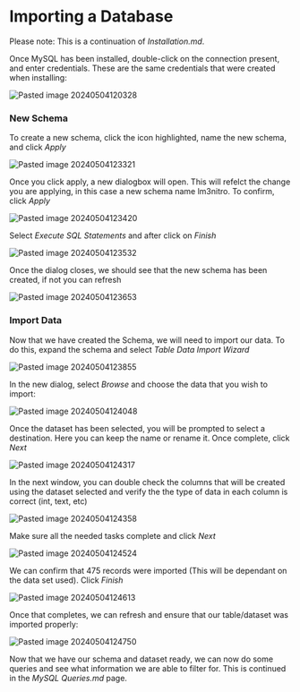 # Importing a Database

Please note: This is a continuation of *Installation.md*. 

Once MySQL has been installed, double-click on the connection present, and enter credentials. These are the same credentials that were created when installing:

![Pasted image 20240504120328](https://github.com/lm3nitro/Projects/assets/55665256/e97b2581-47e9-43d3-ba1d-5b7b883ba2cc)

### New Schema

To create a new schema, click the icon highlighted, name the new schema, and click *Apply*

![Pasted image 20240504123321](https://github.com/lm3nitro/Projects/assets/55665256/89b968d6-44d9-4ddc-9692-146b802ee567)

Once you click apply, a new dialogbox will open. This will refelct the change you are applying, in this case a new schema name lm3nitro. To confirm, click *Apply*
 
![Pasted image 20240504123420](https://github.com/lm3nitro/Projects/assets/55665256/889735f2-602f-49c5-ba75-b57ca9b29c12)

Select *Execute SQL Statements* and after click on *Finish*

![Pasted image 20240504123532](https://github.com/lm3nitro/Projects/assets/55665256/15f4424d-c3a8-4540-bf1b-a61c1374ebfc)

Once the dialog closes, we should see that the new schema has been created, if not you can refresh

![Pasted image 20240504123653](https://github.com/lm3nitro/Projects/assets/55665256/b192e5da-2d1a-4e3a-a0fe-ace1fe8eaec0)

### Import Data

Now that we have created the Schema, we will need to import our data. To do this, expand the schema and select *Table Data Import Wizard*

![Pasted image 20240504123855](https://github.com/lm3nitro/Projects/assets/55665256/a9091241-436a-444b-9aa4-6826eae2c987)

In the new dialog, select *Browse* and choose the data that you wish to import:

![Pasted image 20240504124048](https://github.com/lm3nitro/Projects/assets/55665256/4451ad57-62ab-458b-bae4-ca43956908da)

Once the dataset has been selected, you will be prompted to select a destination. Here you can keep the name or rename it. Once complete, click *Next*

![Pasted image 20240504124317](https://github.com/lm3nitro/Projects/assets/55665256/308d9065-79c7-43a6-a525-244b4b1540f2)

In the next window, you can double check the columns that will be created using the dataset selected and verify the the type of data in each column is correct (int, text, etc)

![Pasted image 20240504124358](https://github.com/lm3nitro/Projects/assets/55665256/e1518360-19df-44b0-9035-2fe46996d721)

Make sure all the needed tasks complete and click *Next*

![Pasted image 20240504124524](https://github.com/lm3nitro/Projects/assets/55665256/c9cf19ae-818b-4dca-92eb-d1f17e5da62e)

We can confirm that 475 records were imported (This will be dependant on the data set used). Click *Finish*

![Pasted image 20240504124613](https://github.com/lm3nitro/Projects/assets/55665256/b76f3af2-0f86-467f-912a-12ea46b4f5d7)

Once that completes, we can refresh and ensure that our table/dataset was imported properly:

![Pasted image 20240504124750](https://github.com/lm3nitro/Projects/assets/55665256/9381bbfd-f633-4707-9b92-52098d142fba)

Now that we have our schema and dataset ready, we can now do some queries and see what information we are able to filter for. This is continued in the *MySQL Queries.md* page.
